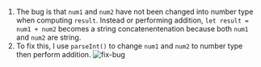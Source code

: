 1. The bug is that `num1` and `num2` have not been changed into number type when computing `result`. Instead or performing addition, 
`let result = num1 + num2` becomes a string concatenentenation because both `num1` and `num2` are string.
2. To fix this, I use `parseInt()` to change `num1` and `num2` to number type then perform addition. 
![fix-bug](fix.jpg)
